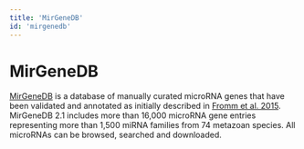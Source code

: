 ```yaml
---
title: 'MirGeneDB'
id: 'mirgenedb'
---
```

# MirGeneDB
[MirGeneDB](https://mirgenedb.org) is a database of manually curated microRNA genes that have been validated and annotated as initially described in [Fromm et al. 2015](http://www.annualreviews.org/doi/abs/10.1146/annurev-genet-120213-092023). MirGeneDB 2.1 includes more than 16,000 microRNA gene entries representing more than 1,500 miRNA families from 74 metazoan species. All microRNAs can be browsed, searched and downloaded.
